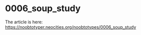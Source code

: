 # 0006_soup_study
The article is here:
https://noobtotyper.neocities.org/noobtotypes/0006_soup_study
